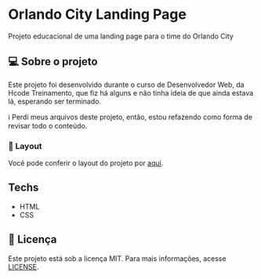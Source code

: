 # Orlando City Landing Page

Projeto educacional de uma landing page para o time do Orlando City

## 💻 Sobre o projeto

Este projeto foi desenvolvido durante o curso de Desenvolvedor Web, da Hcode Treinamento, que fiz há alguns e não tinha ideia de que ainda estava lá, esperando ser terminado.

ℹ️ Perdi meus arquivos deste projeto, então, estou refazendo como forma de revisar todo o conteúdo.

### 🎯 Layout

Você pode conferir o layout do projeto por [aqui](public/assets/Orlando%2BCity.fw.png).

## Techs

- HTML
- CSS

## 📄 Licença

Este projeto está sob a licença MIT. Para mais informações, acesse [LICENSE](LICENSE).
